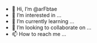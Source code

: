 - 👋 Hi, I’m @arFbtae
- 👀 I’m interested in ...
- 🌱 I’m currently learning ...
- 💞️ I’m looking to collaborate on ...
- 📫 How to reach me ...

<!---
arFbtae/arFbtae is a ✨ special ✨ repository because its `README.md` (this file) appears on your GitHub profile.
You can click the Preview link to take a look at your changes.
--->
